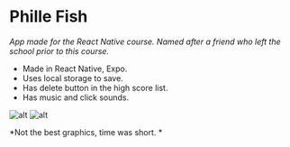 # Phille Fish
*App made for the React Native course. Named after a friend who left the school prior to this course.*

- Made in React Native, Expo. 
- Uses local storage to save.
- Has delete button in the high score list.
- Has music and click sounds.

![alt](https://i.imgur.com/KgxwNpG.gif/200/200)
![alt](https://i.imgur.com/Odt51tG.gif/200/200)

*Not the best graphics, time was short. *
